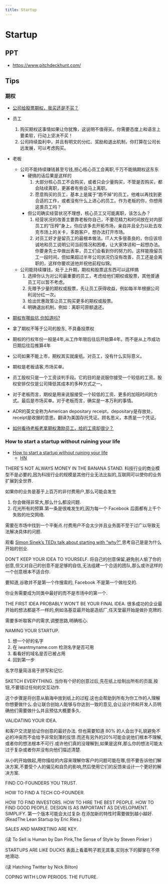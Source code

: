```yaml
---
title: Startup
---
```


# Startup


## PPT

- https://www.pitchdeckhunt.com/

## Tips

### 期权
* [公司给股票期权，我买还是不买？](http://blog.csdn.net/fireball1975/article/details/50595170)

* 员工
  1. 购买期权这事情如果让你犹豫，这说明不值得买。你需要态度上和语言上要柔软，行动上坚决不买！
  2. 公司持续盈利中，并且有明文的分红、奖励和退出机制，你打算在公司长远发展，可以考虑购买。
* 老板
  * 公司不能持续赚钱甚至亏钱,担心核心员工会离职,千万不能搞期权这东东
    * 硬搞的话后果是这样的
      1. 大部分核心员工不会购买，或者只会少量购买，不管是否购买，都会陆续离职，更甚者有些会马上离职。
      2. 愿意购买的员工，基本上是属于“跑不掉”的员工，他难以再找到更合适的工作，或者没有什么上进心的员工。作为老板的你，你想用这类员工吗？
    * 但公司确实经营状况不理想，核心员工又可能离职，该怎么办？
      1. 经营状况的改善主要靠老板你自己，不要花精力和时间放在对内部员工的“压榨”身上，你应该多去开拓市场，亲自并且全力以赴去攻克市场上的关卡，多跑客户，想办法打开市场。
      2. 对员工好才是留员工的最根本做法。IT人大多很善良的，你应该坦诚地和员工说明公司当前情况和困难，让大家体谅和一起想办法。你要身先士卒做出表率，员工们会看到你的努力的。这样能挽留员工一段时间，但如果超过半年公司状况仍没有改善，员工还是会离职的，这样你要欢送他并祝他前程似锦。
  * 公司能持续赚钱，处于上升期，期权和股票这东西可以这样搞
      1. 选择你认为对公司最重要的员工，考虑给他们期权或股票，其他普通员工可以暂不考虑。
      2. 先赠予少量的期权或股票，先让员工获得收益，例如每半年根据公司利润分红一次。
      3. 给出优惠政策让员工购买更多的期权或股票。
      4. 明确退出机制，例如：离职可原额退还。

* [期权有哪些坑,你知道吗?](http://www.cnblogs.com/wangtao_20/p/5964476.html)
* 拿了期权不等于公司的股东, 不具备投票权
* 期权的行权年份一般是4年,从工作年限后往后开始算4年。而不是从上市成功日期后往后推算4年
* 公司如果不能上市，期权其实就废纸。对员工，没有什么实际意义。
* 期权是老板请客,市场买单。
* 员工股权只是一个工资谈判手段。它的目的是说服你接受一个较低的工资。股权安排仅仅是公司降低其成本的多种方式之一。
* 对于老板而言，期权是用来说服接受一个较低的工资、更多的加班时间的方式。最后是市场买单。对于老板而言，确实是一本万利的事情。
* ADR的英文全称为American  depositary receipt，depositary是存放处，receipt是收据的意思。翻译为美国存托凭证。顾名思义，本质是一个凭证。

* [如何看待老板老拿期权激励员工，给的工资却很少？](https://www.zhihu.com/question/29056889)

### How to start a startup without ruining your life
* [How to start a startup without ruining your life](https://www.superhi.com/blog/how-to-start-a-startup-without-ruining-your-life)
  * [HN](https://news.ycombinator.com/item?id=13532992)

THERE’S NOT ALWAYS MONEY IN THE BANANA STAND.
科技行业的商业模型不是必要的,因为科技行业的规模是其他行业无法比拟的,互联网可以使你的业务扩展到全世界.

如果你的业务是基于上百万的非付费用户,那么可能会发生

1. 你会做得非常大,那么什么都没问题.
2. 花光所有的预算.第一条是很难发生的,因为每一个 Facebook 后面都有上千个失败的社交网络.

需要在市场中找到一个平衡点.付费用户不会太少并且业务面不至于过广以导致无法解决具体的问题.

观看 [Simon Sinek’s TEDx talk about starting with “why?” ](http://www.ted.com/talks/simon_sinek_how_great_leaders_inspire_action) 思考自己是是为什么开始的创业.

DON’T KEEP YOUR IDEA TO YOURSELF.
将自己的创意保留,避免别人偷了你的创意,但又对自己的创意不是足够的自信,无法组建一个合适的团队,那么或许这样的一个创意根本不适合你.

要知道,谷歌并不是第一个作搜索的, Facebook 不是第一个做社交的.

你业务需要成为同类中最好的而不是市场中的第一个.

THE FIRST IDEA PROBABLY WON’T BE YOUR FINAL IDEA.
很多成功的企业最开始的想法都是不一样的,例如洛基亚最开始是造纸厂,任天堂最开始是做扑克牌的.

需要多听取客户的需求,调整思路,明确核心.

NAMING YOUR STARTUP.

1. 想一个好的名字
2. 在  iwantmyname.com 检测名字是否可用
3. 看看好的域名是否已被占用
4. 回到第一步

名字尽量简洁易于拼写和记忆.

SKETCH EVERYTHING.
当你有个好的创意过后,先在纸上绘制出所有的页面,按钮,不要错过任何的交互动作.

这个步骤是将创意从脑海中放到纸上的过程.这也会帮助到所有为你工作的人理解你想要做什么.会让联合创始人能够与你达到一致的意见,会让设计师和开发人员明确他们需要做什么并且预估大概要多久.

VALIDATING YOUR IDEA.

和客户交流是验证你创意的最好办法.
但也需要知道 80% 的人会出于礼貌避免不必的冲突而不会给予非常刻薄的反馈.而还有另外的20%可能会说他们根本不理解,或者你的想法根本不可行.或许他们真的没理解到,如果是这样,那么你的想法可能太过于复杂或者你并没有向他们描述清楚.

从小的开始做起,用你描绘的内容来理解你客户的问题可能在哪,但不要告诉他们解决方案,不要受个人的偏见和自负的影响,然后使用它们的反馈来设计一个更好的解决方案.


FIND CO-FOUNDERS YOU TRUST.


HOW TO FIND A TECH CO-FOUNDER.


HOW TO FIND INVESTORS.
HOW TO HIRE THE BEST PEOPLE.
HOW TO FIND GOOD PEOPLE.
DESIGN IS AS IMPORTANT AS DEVELOPMENT.
SIMPLIFY.
第一个版本可能会太过复杂.在添加新的特性时需要做到越小越好.(ReadThe Lean Startup by Eric Ries.)

SALES AND MARKETING ARE KEY.

(读 To Sell is Human by Dan Pink,The Sense of Style by Steven Pinker )

STARTUPS ARE LIKE DUCKS
表面上看着鸭子若无其事,实则水下的脚掌在不停地滑动.

(读 Hatching Twitter by Nick Bilton)

COPING WITH LOW PERIODS.
THE FUTURE.
